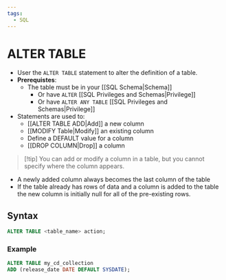 ```yaml
---
tags:
  - SQL
---
```

# ALTER TABLE
- User the <code>ALTER TABLE</code> statement to alter the definition of a table.
- **Prerequistes**:
	- The table must be in your [[SQL Schema|Schema]]
		- Or have <code>ALTER</code> [[SQL Privileges and Schemas|Privilege]]
		- Or have <code>ALTER ANY TABLE</code> [[SQL Privileges and Schemas|Privilege]]
- Statements are used to:
	- [[ALTER TABLE ADD|Add]] a new column
	- [[MODIFY Table|Modify]] an existing column
	- Define a DEFAULT value for a column
	- [[DROP COLUMN|Drop]] a column

>[!tip] You can add or modify a column in a table, but you cannot specify where the column appears.

- A newly added column always becomes the last column of the table
- If the table already has rows of data and a column is added to the table the new column is initially null for all of the pre-existing rows.




## Syntax
```SQL
ALTER TABLE <table_name> action;
```



### Example
```SQL
ALTER TABLE my_cd_collection
ADD (release_date DATE DEFAULT SYSDATE);
```




